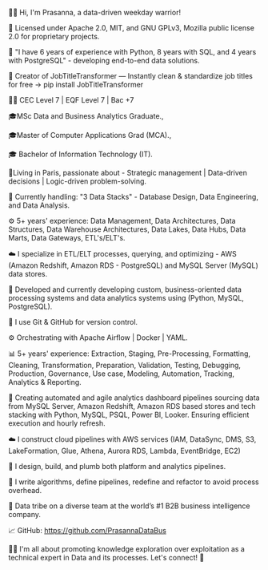 👋🏾 Hi, I'm Prasanna, a data-driven weekday warrior!

📜 Licensed under Apache 2.0, MIT, and GNU GPLv3, Mozilla public license 2.0 for proprietary projects.

🌟 "I have 6 years of experience with Python, 8 years with SQL, and 4 years with PostgreSQL" - developing end-to-end data solutions.

💼 Creator of JobTitleTransformer — Instantly clean & standardize job titles for free → pip install JobTitleTransformer

🧑‍💼 CEC Level 7 | EQF Level 7 | Bac +7

🎓MSc Data and Business Analytics Graduate.,

🎓Master of Computer Applications Grad (MCA).,

🎓 Bachelor of Information Technology (IT).

🗼Living in Paris, passionate about - Strategic management | Data-driven decisions | Logic-driven problem-solving.

🌟 Currently handling: "3 Data Stacks" - Database Design, Data Engineering, and Data Analysis.

⚙️ 5+ years' experience: Data Management, Data Architectures, Data Structures, Data Warehouse Architectures, Data Lakes, Data Hubs, Data Marts, Data Gateways, ETL's/ELT's.

☁️ I specialize in ETL/ELT processes, querying, and optimizing - AWS (Amazon Redshift, Amazon RDS - PostgreSQL) and MySQL Server (MySQL) data stores.

🔧 Developed and currently developing custom, business-oriented data processing systems and data analytics systems using (Python, MySQL, PostgreSQL).

🌱 I use Git & GitHub for version control.

⚙️ Orchestrating with Apache Airflow | Docker | YAML.

📊 5+ years' experience: Extraction, Staging, Pre-Processing, Formatting, Cleaning, Transformation, Preparation, Validation, Testing, Debugging, Production, Governance, Use case, Modeling, Automation, Tracking, Analytics & Reporting.

🌟 Creating automated and agile analytics dashboard pipelines sourcing data from MySQL Server, Amazon Redshift, Amazon RDS based stores and tech stacking with Python, MySQL, PSQL, Power BI, Looker. Ensuring efficient execution and hourly refresh.

☁️ I construct cloud pipelines with AWS services (IAM, DataSync, DMS, S3, LakeFormation, Glue, Athena, Aurora RDS, Lambda, EventBridge, EC2)

🎯 I design, build, and plumb both platform and analytics pipelines.

📝 I write algorithms, define pipelines, redefine and refactor to avoid process overhead.

🏢 Data tribe on a diverse team at the world’s #1 B2B business intelligence company.

📈 GitHub: https://github.com/PrasannaDataBus

🙋‍♂️ I'm all about promoting knowledge exploration over exploitation as a technical expert in Data and its processes. Let's connect! 💼
